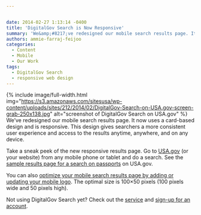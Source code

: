 ```yaml
---


date: 2014-02-27 1:13:14 -0400
title: 'DigitalGov Search is Now Responsive'
summary: 'We&amp;#8217;ve redesigned our mobile search results page. It now uses a card-based design and is responsive. This design gives searchers a more consistent user experience and access to the results anytime, anywhere, and on any device. Take a sneak peek of the new responsive results page. Go'
authors: ammie-farraj-feijoo
categories:
  - Content
  - Mobile
  - Our Work
tags:
  - DigitalGov Search
  - responsive web design
---
```


{% include image/full-width.html img="https://s3.amazonaws.com/sitesusa/wp-content/uploads/sites/212/2014/02/DigitalGov-Search-on-USA.gov-screen-grab-250x138.jpg" alt="screenshot of DigitalGov Search on USA.gov" %}
We&#8217;ve redesigned our mobile search results page. It now uses a card-based design and is responsive. This design gives searchers a more consistent user experience and access to the results anytime, anywhere, and on any device.

Take a sneak peek of the new responsive results page. Go to [USA.gov](http://www.usa.gov/) (or your website) from any mobile phone or tablet and do a search. See the [sample results page for a search on passports](http://search.usa.gov/search?affiliate=usagov&query=passports&m=true) on USA.gov.

You can also [optimize your mobile search results page by adding or updating your mobile logo](http://search.WHATEVER/sites/manual/display-images.html). The optimal size is 100&#215;50 pixels (100 pixels wide and 50 pixels high).

Not using DigitalGov Search yet? Check out the [service](https://www.WHATEVER/services/search/) and [sign-up for an account](https://search.usa.gov/login).

&nbsp;